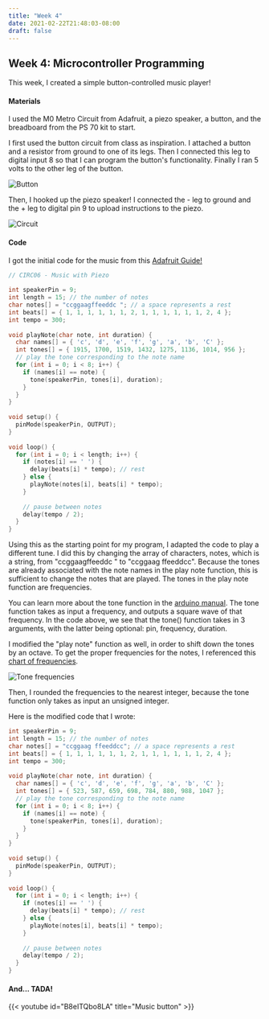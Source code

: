 ```yaml
---
title: "Week 4"
date: 2021-02-22T21:48:03-08:00
draft: false
---
```


## Week 4: Microcontroller Programming

This week, I created a simple button-controlled music player!

#### Materials
I used the M0 Metro Circuit from Adafruit, a piezo speaker, a button, and the breadboard from the PS 70 kit to start. 

I first used the button circuit from class as inspiration. I attached a button and a resistor from ground to one of its legs. Then I connected this leg to digital input 8 so that I can program the button's functionality. Finally I ran 5 volts to the other leg of the button. 

![Button](button.jpg)

Then, I hooked up the piezo speaker! I connected the - leg to ground and the + leg to digital pin 9 to upload instructions to the piezo.

![Circuit](circuit.jpg)

<!-- What this does is it  -->

#### Code
I got the initial code for the music from this [Adafruit Guide!](https://learn.adafruit.com/experimenters-guide-for-metro/circ06-code)

```cpp
// CIRC06 - Music with Piezo
  
int speakerPin = 9;
int length = 15; // the number of notes
char notes[] = "ccggaagffeeddc "; // a space represents a rest
int beats[] = { 1, 1, 1, 1, 1, 1, 2, 1, 1, 1, 1, 1, 1, 2, 4 };
int tempo = 300;
 
void playNote(char note, int duration) {
  char names[] = { 'c', 'd', 'e', 'f', 'g', 'a', 'b', 'C' };
  int tones[] = { 1915, 1700, 1519, 1432, 1275, 1136, 1014, 956 };  
  // play the tone corresponding to the note name
  for (int i = 0; i < 8; i++) {
    if (names[i] == note) {
      tone(speakerPin, tones[i], duration);
    }
  }
}
 
void setup() {
  pinMode(speakerPin, OUTPUT);
}
 
void loop() {
  for (int i = 0; i < length; i++) {
    if (notes[i] == ' ') {
      delay(beats[i] * tempo); // rest
    } else {
      playNote(notes[i], beats[i] * tempo);
    }
    
    // pause between notes
    delay(tempo / 2); 
  }
}
```

Using this as the starting point for my program, I adapted the code to play a different tune. 
I did this by changing the array of characters, notes, which is a string, from "ccggaagffeeddc " to "ccggaag ffeeddcc". Because the tones are already associated with the note names in the play note function, this is sufficient to change the notes that are played. The tones in the play note function are frequencies. 

You can learn more about the tone function in the [arduino manual](https://www.arduino.cc/reference/en/language/functions/advanced-io/tone/). The tone function takes as input a frequency, and outputs a square wave of that frequency. In the code above, we see that the tone() function takes in 3 arguments, with the latter being optional: pin, frequency, duration.

I modified the "play note" function as well, in order to shift down the tones by an octave. To get the proper frequencies for the notes, I referenced this [chart of frequencies](https://pages.mtu.edu/~suits/notefreqs.html).

![Tone frequencies](chart.png)

Then, I rounded the frequencies to the nearest integer, because the tone function only takes as input an unsigned integer.

Here is the modified code that I wrote:


```cpp
int speakerPin = 9;
int length = 15; // the number of notes
char notes[] = "ccggaag ffeeddcc"; // a space represents a rest
int beats[] = { 1, 1, 1, 1, 1, 1, 2, 1, 1, 1, 1, 1, 1, 2, 4 };
int tempo = 300;
 
void playNote(char note, int duration) {
  char names[] = { 'c', 'd', 'e', 'f', 'g', 'a', 'b', 'C' };
  int tones[] = { 523, 587, 659, 698, 784, 880, 988, 1047 };  
  // play the tone corresponding to the note name
  for (int i = 0; i < 8; i++) {
    if (names[i] == note) {
      tone(speakerPin, tones[i], duration);
    }
  }
}
 
void setup() {
  pinMode(speakerPin, OUTPUT);
}
 
void loop() {
  for (int i = 0; i < length; i++) {
    if (notes[i] == ' ') {
      delay(beats[i] * tempo); // rest
    } else {
      playNote(notes[i], beats[i] * tempo);
    }
    
    // pause between notes
    delay(tempo / 2); 
  }
}
```

#### And... TADA!
{{< youtube id="B8eITQbo8LA" title="Music button" >}}
